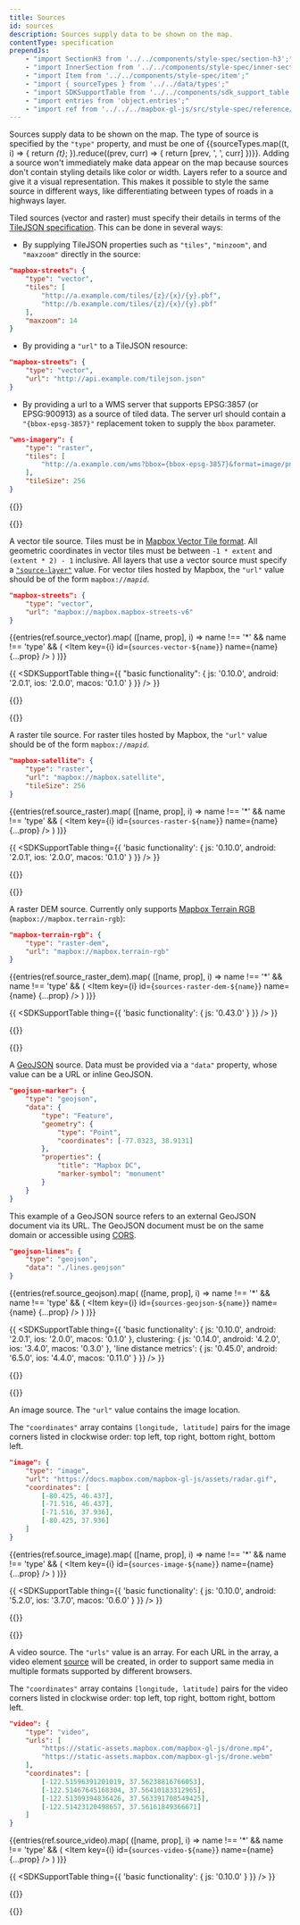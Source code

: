 ```yaml
---
title: Sources
id: sources
description: Sources supply data to be shown on the map.
contentType: specification
prependJs:
    - "import SectionH3 from '../../components/style-spec/section-h3';"
    - "import InnerSection from '../../components/style-spec/inner-section';"
    - "import Item from '../../components/style-spec/item';"
    - "import { sourceTypes } from '../../data/types';"
    - "import SDKSupportTable from '../../components/sdk_support_table';"
    - "import entries from 'object.entries';"
    - "import ref from '../../../mapbox-gl-js/src/style-spec/reference/latest';"
---
```


Sources supply data to be shown on the map. The type of source is specified by the `"type"` property, and must be one of {{sourceTypes.map((t, i) => {
    return <var key={i}>{t}</var>;
}).reduce((prev, curr) => {
    return [prev, ', ', curr]
})}}. Adding a source won't immediately make data appear on the map because sources don't contain styling details like color or width. Layers refer to a source and give it a visual representation. This makes it possible to style the same source in different ways, like differentiating between types of roads in a highways layer.

Tiled sources (vector and raster) must specify their details in terms of the [TileJSON specification](https://github.com/mapbox/tilejson-spec). This can be done in several ways:

- By supplying TileJSON properties such as `"tiles"`, `"minzoom"`, and `"maxzoom"` directly in the source:

```json
"mapbox-streets": {
    "type": "vector",
    "tiles": [
        "http://a.example.com/tiles/{z}/{x}/{y}.pbf",
        "http://b.example.com/tiles/{z}/{x}/{y}.pbf"
    ],
    "maxzoom": 14
}
```

- By providing a `"url"` to a TileJSON resource:

```json
"mapbox-streets": {
    "type": "vector",
    "url": "http://api.example.com/tilejson.json"
}
```

- By providing a url to a WMS server that supports EPSG:3857 (or EPSG:900913) as a source of tiled data. The server url should contain a `"{bbox-epsg-3857}"` replacement token to supply the `bbox` parameter.

```json
"wms-imagery": {
    "type": "raster",
    "tiles": [
        "http://a.example.com/wms?bbox={bbox-epsg-3857}&format=image/png&service=WMS&version=1.1.1&request=GetMap&srs=EPSG:3857&width=256&height=256&layers=example"
    ],
    "tileSize": 256
}
```

{{<InnerSection>}}

{{<SectionH3 id="sources-vector" title="vector">}}

A vector tile source. Tiles must be in [Mapbox Vector Tile format](https://docs.mapbox.com/vector-tiles/). All geometric coordinates in vector tiles must be between `-1 * extent` and `(extent * 2) - 1` inclusive. All layers that use a vector source must specify a [`"source-layer"`](#layer-source-layer) value. For vector tiles hosted by Mapbox, the `"url"` value should be of the form  <code>mapbox://<var>mapid</var></code>.

```json
"mapbox-streets": {
    "type": "vector",
    "url": "mapbox://mapbox.mapbox-streets-v6"
}
```

<!--
START GENERATED CONTENT:
Content in this section is generated directly using the Mapbox Style
Specification. To update any content displayed in this section, make edits to:
https://github.com/mapbox/mapbox-gl-js/blob/master/src/style-spec/reference/v8.json.
-->
{{entries(ref.source_vector).map(
    ([name, prop], i) =>
        name !== '*' &&
        name !== 'type' && (
            <Item
                key={i}
                id={`sources-vector-${name}`}
                name={name}
                {...prop}
            />
        )
)}}
<!-- END GENERATED CONTENT -->


{{
<SDKSupportTable
    thing={{
        "basic functionality": {
            js: '0.10.0',
            android: '2.0.1',
            ios: '2.0.0',
            macos: '0.1.0'
        }
    }}
/>
}}

{{</SectionH3>}}

{{<SectionH3 id="sources-raster" title="raster">}}

A raster tile source. For raster tiles hosted by Mapbox, the `"url"` value should be of the form <code>mapbox://<var>mapid</var></code>.

```json
"mapbox-satellite": {
    "type": "raster",
    "url": "mapbox://mapbox.satellite",
    "tileSize": 256
}
```

<!--
START GENERATED CONTENT:
Content in this section is generated directly using the Mapbox Style
Specification. To update any content displayed in this section, make edits to:
https://github.com/mapbox/mapbox-gl-js/blob/master/src/style-spec/reference/v8.json.
-->
{{entries(ref.source_raster).map(
    ([name, prop], i) =>
        name !== '*' &&
        name !== 'type' && (
            <Item
                key={i}
                id={`sources-raster-${name}`}
                name={name}
                {...prop}
            />
        )
)}}
<!-- END GENERATED CONTENT -->
    
{{
<SDKSupportTable
    thing={{
        'basic functionality': {
            js: '0.10.0',
            android: '2.0.1',
            ios: '2.0.0',
            macos: '0.1.0'
        }
    }}
/>
}}

{{</SectionH3>}}

{{<SectionH3 id="sources-raster-dem" title="raster-dem">}}

A raster DEM source. Currently only supports [Mapbox Terrain RGB](https://blog.mapbox.com/global-elevation-data-6689f1d0ba65) (`mapbox://mapbox.terrain-rgb`):

```json
"mapbox-terrain-rgb": {
    "type": "raster-dem",
    "url": "mapbox://mapbox.terrain-rgb"
}
```

<!--
START GENERATED CONTENT:
Content in this section is generated directly using the Mapbox Style
Specification. To update any content displayed in this section, make edits to:
https://github.com/mapbox/mapbox-gl-js/blob/master/src/style-spec/reference/v8.json.
-->
{{entries(ref.source_raster_dem).map(
    ([name, prop], i) =>
        name !== '*' &&
        name !== 'type' && (
            <Item
                key={i}
                id={`sources-raster-dem-${name}`}
                name={name}
                {...prop}
            />
        )
)}}
<!-- END GENERATED CONTENT -->

{{
<SDKSupportTable
    thing={{
        'basic functionality': {
            js: '0.43.0'
        }
    }}
/>
}}

{{</SectionH3>}}

{{<SectionH3 id="sources-geojson" title="geojson">}}

A [GeoJSON](http://geojson.org/) source. Data must be provided via a `"data"` property, whose value can be a URL or inline GeoJSON.

```json
"geojson-marker": {
    "type": "geojson",
    "data": {
        "type": "Feature",
        "geometry": {
            "type": "Point",
            "coordinates": [-77.0323, 38.9131]
        },
        "properties": {
            "title": "Mapbox DC",
            "marker-symbol": "monument"
        }
    }
}
```

This example of a GeoJSON source refers to an external GeoJSON document via its URL. The GeoJSON document must be on the same domain or accessible using [CORS](http://enable-cors.org/).

```json
"geojson-lines": {
    "type": "geojson",
    "data": "./lines.geojson"
}
```
<!--
START GENERATED CONTENT:
Content in this section is generated directly using the Mapbox Style
Specification. To update any content displayed in this section, make edits to:
https://github.com/mapbox/mapbox-gl-js/blob/master/src/style-spec/reference/v8.json.
-->
{{entries(ref.source_geojson).map(
    ([name, prop], i) =>
        name !== '*' &&
        name !== 'type' && (
            <Item
                key={i}
                id={`sources-geojson-${name}`}
                name={name}
                {...prop}
            />
        )
)}}
<!-- END GENERATED CONTENT -->

{{
<SDKSupportTable
    thing={{
        'basic functionality': {
            js: '0.10.0',
            android: '2.0.1',
            ios: '2.0.0',
            macos: '0.1.0'
        },
        clustering: {
            js: '0.14.0',
            android: '4.2.0',
            ios: '3.4.0',
            macos: '0.3.0'
        },
        'line distance metrics': {
            js: '0.45.0',
            android: '6.5.0',
            ios: '4.4.0',
            macos: '0.11.0'
        }
    }}
/>
}}

{{</SectionH3>}}

{{<SectionH3 id="sources-image" title="image">}}

An image source. The `"url"` value contains the image location.

The `"coordinates"` array contains `[longitude, latitude]` pairs for the image corners listed in clockwise order: top left, top right, bottom right, bottom left.

```json
"image": {
    "type": "image",
    "url": "https://docs.mapbox.com/mapbox-gl-js/assets/radar.gif",
    "coordinates": [
        [-80.425, 46.437],
        [-71.516, 46.437],
        [-71.516, 37.936],
        [-80.425, 37.936]
    ]
}
```
<!--
START GENERATED CONTENT:
Content in this section is generated directly using the Mapbox Style
Specification. To update any content displayed in this section, make edits to:
https://github.com/mapbox/mapbox-gl-js/blob/master/src/style-spec/reference/v8.json.
-->
{{entries(ref.source_image).map(
    ([name, prop], i) =>
        name !== '*' &&
        name !== 'type' && (
            <Item
                key={i}
                id={`sources-image-${name}`}
                name={name}
                {...prop}
            />
        )
)}}
<!-- END GENERATED CONTENT -->

{{
<SDKSupportTable
    thing={{
        'basic functionality': {
            js: '0.10.0',
            android: '5.2.0',
            ios: '3.7.0',
            macos: '0.6.0'
        }
    }}
/>
}}

{{</SectionH3>}}

{{<SectionH3 id="sources-video" title="video">}}

A video source. The `"urls"` value is an array. For each URL in the array, a video element [source](https://developer.mozilla.org/en-US/docs/Web/HTML/Element/source) will be created, in order to support same media in multiple formats supported by different browsers.

The `"coordinates"` array contains `[longitude, latitude]` pairs for the video corners listed in clockwise order: top left, top right, bottom right, bottom left.

```json
"video": {
    "type": "video",
    "urls": [
        "https://static-assets.mapbox.com/mapbox-gl-js/drone.mp4",
        "https://static-assets.mapbox.com/mapbox-gl-js/drone.webm"
    ],
    "coordinates": [
        [-122.51596391201019, 37.56238816766053],
        [-122.51467645168304, 37.56410183312965],
        [-122.51309394836426, 37.563391708549425],
        [-122.51423120498657, 37.56161849366671]
    ]
}
```

<!--
START GENERATED CONTENT:
Content in this section is generated directly using the Mapbox Style
Specification. To update any content displayed in this section, make edits to:
https://github.com/mapbox/mapbox-gl-js/blob/master/src/style-spec/reference/v8.json.
-->
{{entries(ref.source_video).map(
    ([name, prop], i) =>
        name !== '*' &&
        name !== 'type' && (
            <Item
                key={i}
                id={`sources-video-${name}`}
                name={name}
                {...prop}
            />
        )
)}}
<!-- END GENERATED CONTENT -->

{{
<SDKSupportTable
    thing={{
        'basic functionality': {
            js: '0.10.0'
        }
    }}
/>
}}

{{</SectionH3>}}

{{</InnerSection>}}

